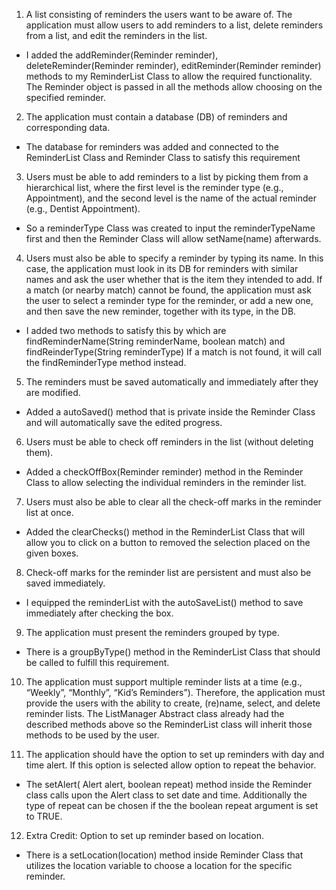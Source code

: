 1. A list consisting of reminders the users want to be aware of. The application must allow
users to add reminders to a list, delete reminders from a list, and edit the reminders in
the list.
- I added the addReminder(Reminder reminder), deleteReminder(Reminder reminder), editReminder(Reminder reminder) methods to my ReminderList Class to allow the required functionality. 
The Reminder object is passed in all the methods allow choosing on the specified reminder.

2. The application must contain a database (DB) of reminders and corresponding data.
- The database for reminders was added and connected to the ReminderList Class and Reminder Class to satisfy this requirement

3. Users must be able to add reminders to a list by picking them from a hierarchical list,
where the first level is the reminder type (e.g., Appointment), and the second level is the
name of the actual reminder (e.g., Dentist Appointment).
- So a reminderType Class was created to input the reminderTypeName first and then the Reminder Class will allow setName(name) afterwards.

4. Users must also be able to specify a reminder by typing its name. In this case, the
application must look in its DB for reminders with similar names and ask the user
whether that is the item they intended to add. If a match (or nearby match) cannot be
found, the application must ask the user to select a reminder type for the reminder, or
add a new one, and then save the new reminder, together with its type, in the DB.
- I added two methods to satisfy this by which are findReminderName(String reminderName, boolean match) and findReinderType(String reminderType)
If a match is not found, it will call the findReminderType method instead.

5. The reminders must be saved automatically and immediately after they are modified.
- Added a autoSaved() method that is private inside the Reminder Class and will automatically save the edited progress.

6. Users must be able to check off reminders in the list (without deleting them).
- Added a checkOffBox(Reminder reminder) method in the Reminder Class to allow selecting the individual reminders in the reminder list.

7. Users must also be able to clear all the check-off marks in the reminder list at once.
- Added the clearChecks() method in the ReminderList Class that will allow you to click on a button to removed the selection placed on the given boxes.

8. Check-off marks for the reminder list are persistent and must also be saved immediately.
-  I equipped the reminderList with the autoSaveList() method to save immediately after checking the box.

9. The application must present the reminders grouped by type.
- There is a groupByType() method  in the ReminderList Class that should be called to fulfill this requirement.

10. The application must support multiple reminder lists at a time (e.g., “Weekly”, “Monthly”,
“Kid’s Reminders”). Therefore, the application must provide the users with the ability to
create, (re)name, select, and delete reminder lists.
The ListManager Abstract class already had the described methods above so the ReminderList class will inherit those methods to be used by the user.

11. The application should have the option to set up reminders with day and time alert. If this
option is selected allow option to repeat the behavior.
- The setAlert( Alert alert, boolean repeat) method inside the Reminder class  calls upon the Alert class to set date and time. Additionally the type of repeat can be chosen if the the boolean repeat argument is set to TRUE. 

12. Extra Credit: Option to set up reminder based on location.
- There is a setLocation(location) method inside Reminder Class that utilizes the location variable to choose a location for the specific reminder.